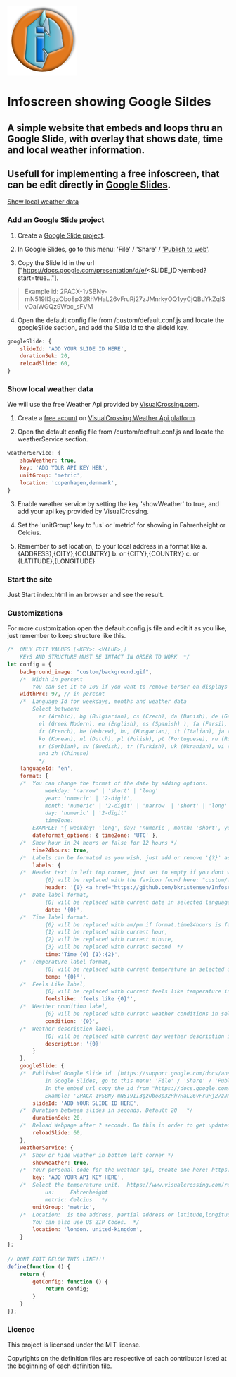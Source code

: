 ![Infoscreen With Google slides and Weather Info](www/custom/favicon.png) 
# Infoscreen showing Google Sildes

## A simple website that embeds and loops thru an Google Slide, with overlay that shows date, time and local weather information.
## Usefull for implementing a free infoscreen, that can be edit directly in [Google Slides](https://www.google.com/slides/about/).

[Show local weather data](README.md#show-local-weather-data)

### Add an Google Slide project

1. Create a [Google Slide project](https://slides.google.com/).

2. In Google Slides, go to this menu: 'File' / 'Share' / ['Publish to web'](https://support.google.com/docs/answer/183965?hl=en&co=GENIE.Platform%3DDesktop#publish).

3. Copy the Slide Id in the url ["https://docs.google.com/presentation/d/e/<SLIDE_ID>/embed?start=true..."].
> Example id: 2PACX-1vSBNy-mN519II3gzObo8p32RhVHaL26vFruRj27zJMnrkyOQ1yyCjQBuYkZqlSvOaIWGQz9Woc_sFVM

4. Open the default config file from /custom/default.conf.js and locate the googleSlide section, and add the Slide Id to the slideId key.
```javascript
googleSlide: {
    slideId: 'ADD YOUR SLIDE ID HERE',
    durationSek: 20,
    reloadSlide: 60, 
}
```

### Show local weather data

We will use the free Weather Api provided by [VisualCrossing.com](https://www.visualcrossing.com).

1. Create a [free acount](https://www.visualcrossing.com/sign-up) on [VisualCrossing Weather Api platform](https://www.visualcrossing.com/weather-api).

2. Open the default config file from /custom/default.conf.js and locate the weatherService section.
```javascript
weatherService: {
    showWeather: true,
    key: 'ADD YOUR API KEY HER',
    unitGroup: 'metric',
    location: 'copenhagen,denmark',
}
```

3. Enable weather service by setting the key 'showWeather' to true, and add your api key provided by VisualCrossing.

4. Set the 'unitGroup' key to 'us' or 'metric' for showing in Fahrenheight or Celcius.

5. Remember to set location, to your local address in a format like 
   a. {ADDRESS},{CITY},{COUNTRY}
   b. or {CITY},{COUNTRY} 
   c. or {LATITUDE},{LONGITUDE} 

### Start the site

Just Start index.html in an browser and see the result.

### Customizations

For more customization open the default.config.js file and edit it as you like, just remember to keep structure like this.

```javascript
/*  ONLY EDIT VALUES [<KEY>: <VALUE>,]
    KEYS AND STRUCTURE MUST BE INTACT IN ORDER TO WORK  */
let config = {
    background_image: "custom/background.gif",
    /*  Width in percent
        You can set it to 100 if you want to remove border on displays with no margin */
    widthPrc: 97, // in percent
    /*  Language Id for weekdays, months and weather data
        Select between:
          ar (Arabic), bg (Bulgiarian), cs (Czech), da (Danish), de (German), 
          el (Greek Modern), en (English), es (Spanish) ), fa (Farsi), fi (Finnish), 
          fr (French), he (Hebrew), hu, (Hungarian), it (Italian), ja (Japanese), 
          ko (Korean), nl (Dutch), pl (Polish), pt (Portuguese), ru (Russian), 
          sr (Serbian), sv (Swedish), tr (Turkish), uk (Ukranian), vi (Vietnamese) 
          and zh (Chinese) 
          */
    languageId: 'en',   
    format: {
    /*  You can change the format of the date by adding options. 
            weekday: 'narrow' | 'short' | 'long'
            year: 'numeric' | '2-digit',
            month: 'numeric' | '2-digit' | 'narrow' | 'short' | 'long'
            day: 'numeric' | '2-digit'
            timeZone:
        EXAMPLE: "{ weekday: 'long', day: 'numeric', month: 'short', year: 'numeric', timeZone: 'UTC'}"  */
        dateformat_options: { timeZone: 'UTC' },
    /*  Show hour in 24 hours or false for 12 hours */
        time24hours: true,
    /*  Labels can be formated as you wish, just add or remove '{?}' as needed and write any text you like */
        labels: {
    /*  Header text in left top corner, just set to empty if you dont want any.
            {0} will be replaced with the favicon found here: "custom/favicon.png"  */
            header: '{0} <a href="https://github.com/bkristensen/InfoscreenWithGoogleSlides" target="_blank">Infoscreen DIY</a>',
    /*  Date label format, 
            {0} will be replaced with current date in selected language */
            date: '{0}',
    /*  Time label format.
            {0} will be replaced with am/pm if format.time24hours is false
            {1} will be replaced with current hour, 
            {2} will be replaced with current minute,
            {3} will be replaced with current second  */
            time:'Time {0} {1}:{2}',
    /*  Temperature label format, 
            {0} will be replaced with current temperature in selected unit group  */
            temp: '{0}°',
    /*  Feels Like label, 
            {0} will be replaced with current feels like temperature in selected unit group  */
            feelslike: 'feels like {0}°',
    /*  Weather condition label, 
            {0} will be replaced with current weather conditions in selected languageid  */
            condition: '{0}',
    /*  Weather description label, 
            {0} will be replaced with current day weather description in selected languageid  */
            description: '{0}'
        }
    },
    googleSlide: {
    /*  Published Google Slide id  [https://support.google.com/docs/answer/183965?hl=en&co=GENIE.Platform%3DDesktop#publish] 
            In Google Slides, go to this menu: 'File' / 'Share' / 'Publish to web'
            In the embed url copy the id from "https://docs.google.com/presentation/d/e/<SLIDE_ID>/embed?start=true..."   
            Example: '2PACX-1vSBNy-mN519II3gzObo8p32RhVHaL26vFruRj27zJMnrkyOQ1yyCjQBuYkZqlSvOaIWGQz9Woc_sFVM'   */
        slideId: 'ADD YOUR SLIDE ID HERE',
    /*  Duration between slides in seconds. Default 20   */
        durationSek: 20,
    /*  Reload Webpage after ? seconds. Do this in order to get updated slides. Default 60  */
        reloadSlide: 60, 
    },
    weatherService: {
    /*  Show or hide weather in bottom left corner */
        showWeather: true,
    /*  Your personal code for the weather api, create one here: https://www.visualcrossing.com/sign-up   */
        key: 'ADD YOUR API KEY HERE',
    /*  Select the temperature unit.  https://www.visualcrossing.com/resources/documentation/weather-api/unit-groups-and-measurement-units/
            us:     Fahrenheight
            metric: Celcius   */
        unitGroup: 'metric',
    /*  Location:  is the address, partial address or latitude,longitude location for which to retrieve weather data. 
        You can also use US ZIP Codes.  */
        location: 'london. united-kingdom',
    }
};

// DONT EDIT BELOW THIS LINE!!!
define(function () {
    return {
        getConfig: function () {
            return config;
        }
    }
});
```

### Licence

This project is licensed under the MIT license.

Copyrights on the definition files are respective of each contributor listed at the beginning of each definition file.
